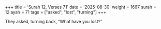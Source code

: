 +++
title = 'Surah 12, Verses 71'
date = '2025-08-30'
weight = 1667
surah = 12
ayah = 71
tags = ["asked", "lost", "turning"]
+++

They asked, turning back, “What have you lost?”